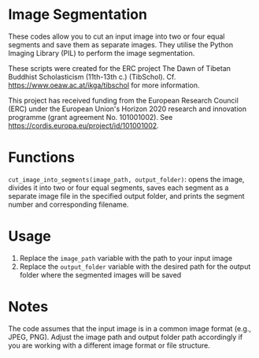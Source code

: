 # Image Segmentation

These codes allow you to cut an input image into two or four equal segments and save them as separate images. They utilise the Python Imaging Library (PIL) to perform the image segmentation.

These scripts were created for the ERC project The Dawn of Tibetan Buddhist Scholasticism (11th-13th c.) (TibSchol). Cf. https://www.oeaw.ac.at/ikga/tibschol for more information.

This project has received funding from the European Research Council (ERC) under the European Union's Horizon 2020 research and innovation programme (grant agreement No. 101001002). See https://cordis.europa.eu/project/id/101001002.

# Functions
`cut_image_into_segments(image_path, output_folder)`: opens the image, divides it into two or four equal segments, saves each segment as a separate image file in the specified output folder, and prints the segment number and corresponding filename.

# Usage
1. Replace the `image_path` variable with the path to your input image
2. Replace the `output_folder` variable with the desired path for the output folder where the segmented images will be saved

# Notes 
The code assumes that the input image is in a common image format (e.g., JPEG, PNG). Adjust the image path and output folder path accordingly if you are working with a different image format or file structure.
